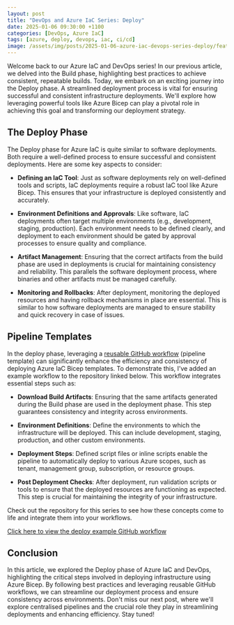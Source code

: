 ```yaml
---
layout: post
title: "DevOps and Azure IaC Series: Deploy"
date: 2025-01-06 09:30:00 +1100
categories: [DevOps, Azure IaC]
tags: [azure, deploy, devops, iac, ci/cd]
image: /assets/img/posts/2025-01-06-azure-iac-devops-series-deploy/feature_image.png
---
```


Welcome back to our Azure IaC and DevOps series! In our previous article, we delved into the Build phase, highlighting best practices to achieve consistent, repeatable builds. Today, we embark on an exciting journey into the Deploy phase. A streamlined deployment process is vital for ensuring successful and consistent infrastructure deployments. We'll explore how leveraging powerful tools like Azure Bicep can play a pivotal role in achieving this goal and transforming our deployment strategy.

## The Deploy Phase

The Deploy phase for Azure IaC is quite similar to software deployments. Both require a well-defined process to ensure successful and consistent deployments. Here are some key aspects to consider:

- **Defining an IaC Tool**: Just as software deployments rely on well-defined tools and scripts, IaC deployments require a robust IaC tool like Azure Bicep. This ensures that your infrastructure is deployed consistently and accurately.

- **Environment Definitions and Approvals**: Like software, IaC deployments often target multiple environments (e.g., development, staging, production). Each environment needs to be defined clearly, and deployment to each environment should be gated by approval processes to ensure quality and compliance.

- **Artifact Management**: Ensuring that the correct artifacts from the build phase are used in deployments is crucial for maintaining consistency and reliability. This parallels the software deployment process, where binaries and other artifacts must be managed carefully.

- **Monitoring and Rollbacks**: After deployment, monitoring the deployed resources and having rollback mechanisms in place are essential. This is similar to how software deployments are managed to ensure stability and quick recovery in case of issues.

## Pipeline Templates

In the deploy phase, leveraging a [reusable GitHub workflow](https://docs.github.com/en/actions/sharing-automations/reusing-workflows) (pipeline template) can significantly enhance the efficiency and consistency of deploying Azure IaC Bicep templates. To demonstrate this, I’ve added an example workflow to the repository linked below. This workflow integrates essential steps such as:

- **Download Build Artifacts**: Ensuring that the same artifacts generated during the Build phase are used in the deployment phase. This step guarantees consistency and integrity across environments.

- **Environment Definitions**: Define the environments to which the infrastructure will be deployed. This can include development, staging, production, and other custom environments.

- **Deployment Steps**: Defined script files or inline scripts enable the pipeline to automatically deploy to various Azure scopes, such as tenant, management group, subscription, or resource groups.

- **Post Deployment Checks**: After deployment, run validation scripts or tools to ensure that the deployed resources are functioning as expected. This step is crucial for maintaining the integrity of your infrastructure.

Check out the repository for this series to see how these concepts come to life and integrate them into your workflows.

[Click here to view the deploy example GitHub workflow](https://github.com/tw3lveparsecs/azure-iac-and-devops/blob/main/.github/workflows/deploy_template.yml)

## Conclusion

In this article, we explored the Deploy phase of Azure IaC and DevOps, highlighting the critical steps involved in deploying infrastructure using Azure Bicep. By following best practices and leveraging reusable GitHub workflows, we can streamline our deployment process and ensure consistency across environments. Don't miss our next post, where we'll explore centralised pipelines and the crucial role they play in streamlining deployments and enhancing efficiency. Stay tuned!
